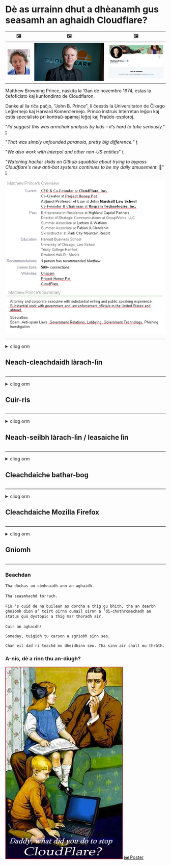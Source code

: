 # Dè as urrainn dhut a dhèanamh gus seasamh an aghaidh Cloudflare?

| 🖼 | 🖼 | 🖼 |
| --- | --- | --- |
| ![](../image/matthew_prince_teen.jpg) | ![](../image/matthew_prince.jpg) | ![](../image/blockedbymatthewprince.jpg) |


Matthew Browning Prince, naskita la 13an de novembro 1974, estas la ĉefoficisto kaj kunfondinto de Cloudflaron.

Danke al lia riĉa paĉjo, "John B. Prince", li ĉeestis la Universitaton de Ĉikago Leĝlernejo kaj Harvard Komerclernejo.
Princo instruis Interretan leĝon kaj estis specialisto pri kontraŭ-spamaj leĝoj kaj Fraŭdo-esploroj.


"*I’d suggest this was armchair analysis by kids – it’s hard to take seriously.*" [t](https://www.theguardian.com/technology/2015/nov/19/cloudflare-accused-by-anonymous-helping-isis)

"*That was simply unfounded paranoia, pretty big difference.*"  [t](https://twitter.com/xxdesmus/status/992757936123359233)

"*We also work with Interpol and other non-US entities*" [t](https://twitter.com/eastdakota/status/1203028504184360960)

"*Watching hacker skids on Github squabble about trying to bypass Cloudflare's new anti-bot systems continues to be my daily amusement.* 🍿" [t](https://twitter.com/eastdakota/status/1273277839102656515)


![](../image/whoismp.jpg)

---


<details>
<summary>cliog orm

## Neach-cleachdaidh làrach-lìn
</summary>


- Ma tha an làrach-lìn as toil leat a ’cleachdadh Cloudflare, innis dhaibh gun a bhith a’ cleachdadh Cloudflare.
  - Chan eil whining air na meadhanan sòisealta leithid Facebook, Reddit, Twitter no Mastodon a ’dèanamh eadar-dhealachadh sam bith. [Tha gnìomhan nas àirde na hashtags.](https://twitter.com/phyzonloop/status/1274132092490862594)
  - Feuch ri fios a chuir gu sealbhadair na làraich-lìn ma tha thu airson thu fhèin a dhèanamh feumail.

[Thuirt Cloudflare](https://github.com/Eloston/ungoogled-chromium/issues/783):
```
Tha sinn a ’moladh gun ruig thu a-mach chun luchd-rianachd airson na seirbheisean no na làraich sònraichte a tha thu an sàs leis agus an t-eòlas agad a cho-roinn.
```

[Mura h-iarr thu e, cha bhi fios aig sealbhadair làrach-lìn air an duilgheadas seo a-riamh.](../PEOPLE.md)

![](../image/liberapay.jpg)

[Eisimpleir soirbheachail](https://counterpartytalk.org/t/turn-off-cloudflare-on-counterparty-co-plz/164/5).<br>
Tha duilgheadas agad? [Tog do ghuth a-nis.](https://github.com/maraoz/maraoz.github.io/issues/1) Eisimpleir gu h-ìosal.

```
Tha thu dìreach a ’cuideachadh caisgireachd corporra agus mòr-sgrùdadh.
http://crimeflare.eu.org
```

```
Tha an duilleag-lìn agad ann an gàrradh balla prìobhaideach CloudFlare, a tha a ’ana-cleachdadh prìobhaideachd.
http://crimeflare.eu.org
```

- Gabh beagan ùine gus poileasaidh prìobhaideachd làrach-lìn a leughadh.
  - ma tha an làrach-lìn air cùl Cloudflare no ma tha an làrach-lìn a ’cleachdadh seirbheisean ceangailte ri Cloudflare.

Feumaidh e mìneachadh dè a th ’anns an“ Cloudflare ”, agus cead iarraidh gus an dàta agad a cho-roinn le Cloudflare. Mura dèanar sin thig briseadh earbsa agus bu chòir an làrach-lìn sin a sheachnadh.

[Tha eisimpleir poileasaidh prìobhaideachd iomchaidh an seo](https://archive.is/bDlTz) ("Subprocessors" > "Entity Name")

```
Tha mi air do phoileasaidh prìobhaideachd a leughadh agus chan urrainn dhomh am facal Cloudflare a lorg.
Bidh mi a ’diùltadh dàta a roinn leat ma chumas tu a’ biathadh an dàta agam gu Cloudflare.
http://crimeflare.eu.org
```

Seo eisimpleir de phoileasaidh prìobhaideachd aig nach eil am facal Cloudflare.
[Liberland Jobs](https://archive.is/daKIr) [privacy policy](https://docsend.com/view/feiwyte):

![](../image/cfwontobey.jpg)

Tha am poileasaidh prìobhaideachd aca fhèin aig Cloudflare.
[Tha Cloudflare dèidheil air daoine doxxing.](https://www.reddit.com/r/GamerGhazi/comments/2s64fe/be_wary_reporting_to_cloudflare/)

Seo deagh eisimpleir airson foirm soidhnidh làrach-lìn.
AFAIK, làrach-lìn neoni dèan seo. Am bi earbsa agad annta?

```
Le bhith a ’briogadh“ Clàraich airson XYZ ”, tha thu ag aontachadh ris na cumhachan seirbheis agus aithris prìobhaideachd againn.
Tha thu cuideachd ag aontachadh an dàta agad a cho-roinn le Cloudflare agus cuideachd ag aontachadh ri aithris prìobhaideachd cloudflare.
Ma leigeas Cloudflare am fiosrachadh agad a-mach no nach leig e leat ceangal ris na frithealaichean againn, chan e sinne a bu choireach. [*]

[ Cuir d'ainm ris ] [ Chan eil mi ag aontachadh ]
```
[*] [PEOPLE.md](../PEOPLE.md)


- Feuch gun a bhith a ’cleachdadh an t-seirbheis aca. Cuimhnich gu bheil Cloudflare a ’cumail sùil ort.
  - ["I'm in your TLS, sniffin' your passworz"](../image/iminurtls.jpg)

- Lorg làrach-lìn eile. Tha roghainnean eile agus cothroman air an eadar-lìn!

- Thoir air do charaidean Tor a chleachdadh gach latha.
  - Bu chòir gun urra a bhith mar inbhe an eadar-lìn fhosgailte!
  - [Thoir fa-near nach eil am pròiseact Tor a ’còrdadh ris a’ phròiseact seo.](../HISTORY.md)

</details>

------

<details>
<summary>cliog orm

## Cuir-ris
</summary>

- Mas e do bhrobhsair Firefox, Tor Browser, no Ungoogled Chromium cleachd aon de na tuilleadan sin gu h-ìosal.
  - Ma tha thu airson tuilleadan ùr eile a chur ris faighnich mu dheidhinn an toiseach.


| Ainm | Leasaiche | Taic | Can Bloc | An urrainn fios a chuir | Chrome |
| -------- | -------- | -------- | -------- | -------- | -------- |
| [Bloku Cloudflaron MITM-Atakon](../subfiles/addon/bcma.md) | #Addon | [ ? ](http://crimeflare.eu.org/) | **Tha**     | **Tha**     |  **Tha** |
| [Ĉu ligoj estas vundeblaj al MITM-atako?](../subfiles/addon/ismm.md) | #Addon | [ ? ](http://crimeflare.eu.org/) | Chan eil     | **Tha**     |  **Tha** |
| [Ĉu ĉi tiuj ligoj blokos Tor-uzanton?](../subfiles/addon/isat.md) | #Addon | [ ? ](http://crimeflare.eu.org/) | Chan eil     | **Tha**     |  **Tha** |
| [Block Cloudflare MITM Attack](https://trac.torproject.org/projects/tor/attachment/ticket/24351/block_cloudflare_mitm_attack-1.0.14.1-an%2Bfx.xpi)<br>[**DELETED BY TOR PROJECT**](../HISTORY.md) | nullius | [ ? ](../tool/block_cloudflare_mitm_fx), [Link](http://crimeflare.eu.org/) | **Tha**     | **Tha**     |  Chan eil |
| [TPRB](http://sw.nnpaefp7pkadbxxkhz2agtbv2a4g5sgo2fbmv3i7czaua354334uqqad.onion/) | Sw | [ ? ](http://sw.nnpaefp7pkadbxxkhz2agtbv2a4g5sgo2fbmv3i7czaua354334uqqad.onion/) | **Tha**     | **Tha**     |  Chan eil |
| [Detect Cloudflare](https://addons.mozilla.org/en-US/firefox/addon/detect-cloudflare/) | Frank Otto | [ ? ](https://github.com/traktofon/cf-detect) | Chan eil     | **Tha**     |  Chan eil |
| [True Sight](https://addons.mozilla.org/en-US/firefox/addon/detect-cloudflare-plus/) | claustromaniac | [ ? ](https://github.com/claustromaniac/detect-cloudflare-plus) | Chan eil     | **Tha**     |  Chan eil |
| [Which Cloudflare datacenter am I visiting?](https://addons.mozilla.org/en-US/firefox/addon/cf-pop/) | 依云 | [ ? ](https://github.com/lilydjwg/cf-pop) | Chan eil     | **Tha**     |  Chan eil |
| [My Privacy DNS - Link Details](https://mypdns.org/infrastructure/mypdns-reporter/-/blob/master/client/addon.md#mypdns-link-details) | My Privacy DNS | [ ? ](https://mypdns.org/MypDNS/support/-/issues) | Ingen     | **Ja**     |  Ingen |


- Faodaidh "Decentraleyes" stad a chuir air ceangal ri "CDNJS (Cloudflare)".
  - Bidh e a ’cur casg air mòran iarrtasan bho bhith a’ ruighinn lìonraidhean, agus a ’frithealadh faidhlichean ionadail gus làraich a chumail bho bhith a’ briseadh.
  - Fhreagair an leasaiche: "[very concerning indeed](https://github.com/Synzvato/decentraleyes/issues/236#issuecomment-352049501)", "[widespread usage severely centralizes the web](https://github.com/Synzvato/decentraleyes/issues/251#issuecomment-366752049)"

- [Faodaidh tu cuideachd teisteanas Cloudflare a thoirt air falbh no earbsa a thoirt bhon Ùghdarras Teisteanas agad (CA).](https://www.ssl.com/how-to/remove-root-certificate-firefox/)

</details>

------

<details>
<summary>cliog orm

## Neach-seilbh làrach-lìn / leasaiche lìn
</summary>


![](../image/word_cloudflarefree.jpg)

- Na cleachd fuasgladh Cloudflare, Ùine.
  - Faodaidh tu a dhèanamh nas fheàrr na sin, ceart? [Seo mar a bheir thu air falbh fo-sgrìobhaidhean, planaichean, raointean no cunntasan Cloudflare.](https://support.cloudflare.com/hc/en-us/articles/200167776-Removing-subscriptions-plans-domains-or-accounts)

| 🖼 | 🖼 |
| --- | --- |
| ![](../image/htmlalertcloudflare.jpg) | ![](../image/htmlalertcloudflare2.jpg) |

- Ag iarraidh barrachd luchd-ceannach? Tha fios agad dè a nì thu. Tha sanas "os cionn na loidhne".
  - [Halo, sgrìobh thu “Tha sinn a’ toirt aire mhòr do dhìomhaireachd ”ach fhuair mi“ Error 403 Forbidden Anonymous Proxy Not Allowed ”.](https://it.slashdot.org/story/19/02/19/0033255/stop-saying-we-take-your-privacy-and-security-seriously) Carson a tha thu a ’bacadh Tor Or VPN? Agus carson a tha thu a ’cur bacadh air puist-d sealach?

![](../image/anonexist.jpg)

- Le bhith a ’cleachdadh Cloudflare meudaichidh e cothroman brisidh. Chan urrainn do luchd-tadhail faighinn chun làrach-lìn agad ma tha an frithealaiche agad sìos no ma tha Cloudflare shìos.
  - [An robh thu dha-rìribh a ’smaoineachadh nach deach Cloudflare sìos a-riamh?](https://www.ibtimes.com/cloudflare-down-not-working-sites-producing-504-gateway-timeout-errors-2618008) [Another](https://twitter.com/Jedduff/status/1097875615997399040) [sample](https://twitter.com/search?f=tweets&vertical=default&q=Cloudflare%20is%20having%20problems). [Need more](../PEOPLE.md)?

![](../image/cloudflareinternalerror.jpg)

- Le bhith a ’cleachdadh Cloudflare gus an“ seirbheis API ”agad,“ frithealaiche ùrachadh bathar-bog ”no“ RSS feed ”a mhilleadh, nì e cron air an neach-ceannach agad. Chuir neach-ceannach fios thugad agus thuirt e “Chan urrainn dhomh an API agad a chleachdadh tuilleadh”, agus chan eil dad a dh ’fhios agad dè a tha a’ dol. Faodaidh Cloudflare bacadh a chuir air do neach-ceannach gu sàmhach. A bheil thu a ’smaoineachadh gu bheil e ceart gu leòr?
  - Tha mòran de sheirbheis cleachdaiche leughadair RSS agus leughadair RSS air-loidhne. Carson a tha thu a ’foillseachadh RSS feed mura h-eil thu a’ leigeil le daoine ballrachd a ghabhail?

![](../image/rssfeedovercf.jpg)

- A bheil feum agad air teisteanas HTTPS? Cleachd "Let's Encrypt" no dìreach ceannaich e bho chompanaidh CA.

- A bheil feum agad air frithealaiche DNS? Nach urrainn dhut an frithealaiche agad fhèin a stèidheachadh? Dè mun deidhinn: [Hurricane Electric Free DNS](https://dns.he.net/), [Dyn.com](https://dyn.com/dns/), [1984 Hosting](https://www.1984hosting.com/), [Afraid.Org (Sguab às do chunntas ma chleachdas tu TOR)](https://freedns.afraid.org/)
  - [Alternativoj al DNS](../subfiles/alternative/domaindns.md)

- A 'coimhead airson seirbheis aoigheachd? An-asgaidh a-mhàin? Dè mun deidhinn: [Onion Service](http://vww6ybal4bd7szmgncyruucpgfkqahzddi37ktceo3ah7ngmcopnpyyd.onion/en/security/network-security/tor/onionservices-best-practices), [Free Web Hosting Area](https://freewha.com/), [Autistici/Inventati Web Site Hosting](https://www.autinv5q6en4gpf4.onion/services/website), [Github Pages](https://pages.github.com/), [Surge](https://surge.sh/)
  - [Roghainnean eile an àite Cloudflare](../subfiles/alternative/cloudflare.md)

- A bheil thu a ’cleachdadh“ cloudflare-ipfs.com ”? [A bheil fios agad gu bheil Cloudflare IPFS dona?](../PEOPLE.md)

- Stàlaich Balla-teine ​​Iarrtas Lìn leithid OWASP agus Fail2Ban air an fhrithealaiche agad agus cuir air dòigh e gu ceart.
  - Chan e fuasgladh a th ’ann am Blocking Tor. Na cuir peanas air a h-uile duine dìreach airson droch chleachdaichean beaga.

- Ath-stiùirich no cuir casg air luchd-cleachdaidh "Cloudflare Warp" bho bhith a ’faighinn chun làrach-lìn agad. Agus thoir seachad adhbhar mas urrainn dhut.

> Liosta IP: "[Na raointean IP gnàthach aig Cloudflare](cloudflare_inc/)"

> A: Dìreach cuir bacadh orra

```
server {
...
deny 173.245.48.0/20;
deny 103.21.244.0/22;
deny 103.22.200.0/22;
deny 103.31.4.0/22;
deny 141.101.64.0/18;
deny 108.162.192.0/18;
deny 190.93.240.0/20;
deny 188.114.96.0/20;
deny 197.234.240.0/22;
deny 198.41.128.0/17;
deny 162.158.0.0/15;
deny 104.16.0.0/12;
deny 172.64.0.0/13;
deny 131.0.72.0/22;
deny 2400:cb00::/32;
deny 2606:4700::/32;
deny 2803:f800::/32;
deny 2405:b500::/32;
deny 2405:8100::/32;
deny 2a06:98c0::/29;
deny 2c0f:f248::/32;
...
}
```

> B: Dèan ath-stiùireadh gu duilleag rabhaidh

```
http {
...
geo $iscf {
default 0;
173.245.48.0/20 1;
103.21.244.0/22 1;
103.22.200.0/22 1;
103.31.4.0/22 1;
141.101.64.0/18 1;
108.162.192.0/18 1;
190.93.240.0/20 1;
188.114.96.0/20 1;
197.234.240.0/22 1;
198.41.128.0/17 1;
162.158.0.0/15 1;
104.16.0.0/12 1;
172.64.0.0/13 1;
131.0.72.0/22 1;
2400:cb00::/32 1;
2606:4700::/32 1;
2803:f800::/32 1;
2405:b500::/32 1;
2405:8100::/32 1;
2a06:98c0::/29 1;
2c0f:f248::/32 1;
}
...
}

server {
...
if ($iscf) {rewrite ^ https://example.com/cfwsorry.php;}
...
}

<?php
header('HTTP/1.1 406 Not Acceptable');
echo <<<CLOUDFLARED
Thank you for visiting ourwebsite.com!<br />
We are sorry, but we can't serve you because your connection is being intercepted by Cloudflare.<br />
Please read http://crimeflare.eu.org for more information.<br />
CLOUDFLARED;
die();
```

- Stèidhich Tor Onion Service no I2P insite ma tha thu a ’creidsinn ann an saorsa agus a’ cur fàilte air luchd-cleachdaidh gun urra.

- Iarr comhairle bho ghnìomhaichean làraich-lìn dùbailte Clearnet / Tor eile agus dèan caraidean gun urra!

</details>

------

<details>
<summary>cliog orm

## Cleachdaiche bathar-bog
</summary>


- Tha Discord a ’cleachdadh CloudFlare. Roghainnean eile? Tha sinn a ’moladh [**Briar** (Android)](https://f-droid.org/en/packages/org.briarproject.briar.android/), [Ricochet (PC)](https://ricochet.im/), [Tox + Tor (Android/PC)](https://tox.chat/download.html)
  - Tha Briar a ’toirt a-steach deamhan Tor gus nach fheum thu Orbot a stàladh.
  - Chuir luchd-leasachaidh Qwtch, Open Privacy, às do phròiseact stop_cloudflare bhon t-seirbheis git aca gun rabhadh.

- Ma chleachdas tu Debian GNU / Linux, no fo-stuth sam bith, fo-sgrìobhadh: [bug #831835](https://bugs.debian.org/cgi-bin/bugreport.cgi?bug=831835). Agus mas urrainn dhut, cuidich le bhith a ’dearbhadh a’ phìos, agus cuidich leis an neach-gleidhidh a thighinn chun cho-dhùnadh ceart a thaobh am bu chòir gabhail ris.

- Molaibh na brobhsairean sin an-còmhnaidh.

| Ainm | Leasaiche | Taic | Thoir beachd |
| -------- | -------- | -------- | -------- |
| [Ungoogled-Chromium](https://ungoogled-software.github.io/ungoogled-chromium-binaries/) | Eloston | [ ? ](https://github.com/Eloston/ungoogled-chromium) | PC (Win, Mac, Linux)  _!Tor_ |
| [Bromite](https://www.bromite.org/fdroid) | Bromite | [ ? ](https://github.com/bromite/bromite/issues) | Android  _!Tor_ |
| [Tor Browser](https://www.torproject.org/download/) | Tor Project | [ ? ](https://support.torproject.org/) | PC (Win, Mac, Linux)  _Tor_|
| [Tor Browser Android](https://www.torproject.org/download/) | Tor Project | [ ? ](https://support.torproject.org/) | Android  _Tor_|
| [Onion Browser](https://itunes.apple.com/us/app/onion-browser/id519296448?mt=8) | Mike Tigas | [ ? ](https://github.com/OnionBrowser/OnionBrowser/issues) | Apple iOS  _Tor_|
| [GNU/Icecat](https://www.gnu.org/software/gnuzilla/) | GNU | [ ? ](https://www.gnu.org/software/gnuzilla/) | PC (Linux) |
| [IceCatMobile](https://f-droid.org/en/packages/org.gnu.icecat/) | GNU | [ ? ](https://lists.gnu.org/mailman/listinfo/bug-gnuzilla) | Android |
| [Iridium Browser](https://iridiumbrowser.de/about/) | Iridium | [ ? ](https://github.com/iridium-browser/iridium-browser/) | PC (Win, Mac, Linux, OpenBSD) |


Tha prìobhaideachd bathar-bog eile neo-iomlan. Chan eil seo a ’ciallachadh gu bheil brabhsair Tor“ foirfe ”.
Chan eil 100% tèarainte no 100% prìobhaideach air an eadar-lìn agus teicneòlas.

- Nach eil thu airson Tor a chleachdadh? Faodaidh tu brabhsair sam bith a chleachdadh le deamhan Tor.
  - [Thoir fa-near nach eil seo a ’còrdadh ri pròiseact Tor.](https://support.torproject.org/tbb/tbb-9/) Cleachd Tor Browser ma tha e comasach dhut sin a dhèanamh.
- [Mar a chleachdas tu Chromium le Tor](../subfiles/chromium_tor.md)


Bruidhnidh sinn mu phrìobhaideachd bathar-bog eile.

- [Ma tha thu dha-rìribh feumach air Firefox a chleachdadh, tagh "Firefox ESR".](https://www.mozilla.org/en-US/firefox/organizations/)
  - [Firefox - Freiceadan Spyware](https://spyware.neocities.org/articles/firefox.html)
  - [Tha Firefox a ’diùltadh cainnt an-asgaidh, a’ toirmeasg cainnt an-asgaidh](https://web.archive.org/web/20200423010026/https://reclaimthenet.org/firefox-rejects-free-speech-bans-free-speech-commenting-plugin-dissenter-from-its-extensions-gallery/)
  - ["100+ downvotes. Tha e coltach ri bhith ag iarraidh air companaidh bathar-bog cumail ris ... tha bathar-bog dìreach cus na làithean seo."](https://old.reddit.com/r/firefox/comments/gutdiw/weve_got_work_to_do_the_mozilla_blog/fslbbb6/)
  - [Uh, carson a tha Firefox a ’sealltainn ceanglaichean urrasach dhomh anns a’ bhàr URL agam?](https://www.reddit.com/r/firefox/comments/jybx2w/uh_why_is_firefox_showing_me_sponsored_links_in/)
  - [Mozilla - Diabhal incarnate](https://digdeeper.neocities.org/ghost/mozilla.html)

- [Cuimhnich, tha Mozilla a ’cleachdadh seirbheis Cloudflare.](https://www.robtex.com/dns-lookup/www.mozilla.org) [Tha iad cuideachd a ’cleachdadh seirbheis DNS Cloudflare air an toradh aca.](https://www.theregister.co.uk/2018/03/21/mozilla_testing_dns_encryption/)

- [Dhiùlt Mozilla an tiogaid seo gu h-oifigeil.](https://bugzilla.mozilla.org/show_bug.cgi?id=1426618)

- [Is e fealla-dhà a th ’ann am Firefox Focus.](https://github.com/mozilla-mobile/focus-android/issues/1743) [Gheall iad telemetry a chuir dheth ach dh ’atharraich iad e.](https://github.com/mozilla-mobile/focus-android/issues/4210)

- [Is toil le leasaiche PaleMoon / Basilisk Cloudflare.](https://github.com/mozilla-mobile/focus-android/issues/1743#issuecomment-345993097)
  - [Bha frithealaiche tasglann Pale Moon a ’slaodadh agus a’ sgaoileadh malware airson 18 mìosan](https://www.reddit.com/r/privacytoolsIO/comments/cc808y/pale_moons_archive_server_hacked_and_spread/)
  - Tha gràin aige cuideachd air luchd-cleachdaidh Tor - "[Leig leis a bhith nàimhdeil a dh ’ionnsaigh Tor. Tha mi a ’smaoineachadh gum bu chòir a’ mhòr-chuid de làraich a bhith nàimhdeil a dh ’ionnsaigh Tor a’ beachdachadh air a ’chùis ana-cleachdadh fìor àrd.](https://github.com/yacy/yacy_search_server/issues/314#issuecomment-565932097)"

- [Tha fìor dhuilgheadas "fònaichean dachaigh" aig Waterfox](https://spyware.neocities.org/articles/waterfox.html)

- [Tha Google Chrome na spyware.](https://www.gnu.org/proprietary/malware-google.en.html)
  - [Tha Google a ’toirt cunntas air do ghnìomhachd.](https://spyware.neocities.org/articles/chrome.html)

- [Bidh SRWare Iron a ’dèanamh cus fònaichean ceangal dachaigh.](https://spyware.neocities.org/articles/iron.html) Bidh e cuideachd a ’ceangal ri raointean google.

- [Lorgairean brathaidh Brave Brabhsair Facebook / Twitter.](https://www.bleepingcomputer.com/news/security/facebook-twitter-trackers-whitelisted-by-brave-browser/)
  - [Seo barrachd chùisean.](https://spyware.neocities.org/articles/brave.html)
  - [ID ceangailte binance](https://twitter.com/cryptonator1337/status/1269594587716374528)

- [Leigidh Microsoft Edge le Facebook còd Flash a ruith air cùl taic luchd-cleachdaidh.](https://www.zdnet.com/article/microsoft-edge-lets-facebook-run-flash-code-behind-users-backs/)

- [Chan eil Vivaldi a ’toirt urram do dhìomhaireachd.](https://spyware.neocities.org/articles/vivaldi.html)

- [Ìre spyware Opera: Air leth àrd](https://spyware.neocities.org/articles/opera.html)

- Apple iOS: [Cha bu chòir dhut a bhith a ’cleachdadh iOS idir, gu h-àraidh air sgàth gur e malware a th’ ann.](https://www.gnu.org/proprietary/malware-apple.html)

Mar sin tha sinn a ’moladh gu h-àrd clàr a-mhàin. Chan eil dad eile.

</details>

------

<details>
<summary>cliog orm

## Cleachdaiche Mozilla Firefox
</summary>


- Cuiridh "Firefox Nightly" fiosrachadh aig ìre deasbaid gu luchd-frithealaidh Mozilla gun dòigh taghaidh.
  - [Tha luchd-frithealaidh Mozilla a ’brùthadh Cloudflare](https://www.digwebinterface.com/?hostnames=www.mozilla.org%0D%0Amozilla.cloudflare-dns.com&type=&ns=resolver&useresolver=8.8.4.4&nameservers=)

- Tha e comasach casg a chuir air Firefox gus ceangal ri luchd-frithealaidh Mozilla.
  - [Stiùireadh teamplaidean poileasaidh Mozilla](https://github.com/mozilla/policy-templates/blob/master/README.md)
  - Cumaibh cuimhne gur dòcha gun sguir an cleas seo a bhith ag obair ann an dreach nas fhaide air adhart oir is toil le Mozilla a bhith geal fhèin.
  - Cleachd balla-teine ​​agus criathrag DNS gus am bacadh gu tur.

"`/distribution/policies.json`"

>     "WebsiteFilter": {
> 		"Block": [
> 		"*://*.mozilla.com/*",
> 		"*://*.mozilla.net/*",
> 		"*://*.mozilla.org/*",
> 		"*://webcompat.com/*",
> 		"*://*.firefox.com/*",
> 		"*://*.thunderbird.net/*",
> 		"*://*.cloudflare.com/*"
> 		]
>     },


- ~~Dèan aithris air bug air rianadair mozilla, ag innse dhaibh gun a bhith a ’cleachdadh Cloudflare.~~ Bha aithisg air bug air bugzilla. Chaidh mòran dhaoine a phostadh an dragh, ach chaidh am biast fhalach leis an rianaire ann an 2018.

- Faodaidh tu DoH a dhì-cheadachadh ann am Firefox.
  - [Atharraich solaraiche DNS bunaiteach de firefox](../subfiles/change-firefox-dns.md)

![](../image/firefoxdns.jpg)

- [Ma tha thu airson DNS neo-ISP a chleachdadh, smaoinich air a bhith a ’cleachdadh seirbheis OpenNIC Tier2 DNS no gin de sheirbheisean DNS neo-Cloudflare.](https://wiki.opennic.org/start)
![](../image/opennic.jpg)
  - Cuir bacadh air Cloudflare le DNS. [Crimeflare DNS](../subfiles/service/publicdns.md)

- Faodaidh tu Tor a chleachdadh mar resolver DNS. [Mura h-eil thu nad eòlaiche Tor, faighnich ceist an seo.](https://tor.stackexchange.com/)

> **Ciamar?**
> 1. Luchdaich sìos Tor agus stàlaich e air do choimpiutair.
> 2. Cuir an loidhne seo gu faidhle "torrc".
> DNSPort 127.0.0.1:53
> 3. Ath-thòiseachadh Tor.
> 4. Suidhich frithealaiche DNS a ’choimpiutair agad gu" 127.0.0.1 ".

</details>

------

<details>
<summary>cliog orm

## Gnìomh
</summary>


- Inns dha daoine eile mun cuairt ort mu na cunnartan a tha ann an Cloudflare.

- [Cuidich gus an stòr-dàta seo a leasachadh.](http://crimeflare.eu.org)
  - An dà chuid na liostaichean, na h-argamaidean na aghaidh agus mion-fhiosrachadh.

- [Dèan sgrìobhainnean agus dèan gu math poblach far a bheil cùisean a ’dol ceàrr le Cloudflare (agus companaidhean coltach ris), a’ dèanamh cinnteach gun toir thu iomradh air an taigh-tasgaidh seo nuair a nì thu sin](http://crimeflare.eu.org) :)

- Faigh barrachd dhaoine a ’cleachdadh Tor gu bunaiteach gus am faigh iad eòlas air an lìon bho shealladh diofar phàirtean den t-saoghal.

- Tòisich buidhnean, anns na meadhanan sòisealta agus meatspace, coisrigte airson an saoghal a shaoradh bho Cloudflare.

- Far a bheil e iomchaidh, ceangail ris na buidhnean sin air an stòr seo - faodaidh seo a bhith na àite airson a bhith ag obair còmhla mar bhuidhnean.

- [Tòisich coop a bheir seachad roghainn brìoghmhor neo-chorporra an àite Cloudflare.](../subfiles/alternative/cloudflare.md)

- Leig fios thugainn mu roghainnean sam bith eile gus cuideachadh le bhith a ’toirt seachad iomadh dìon ioma-thaobhach an aghaidh Cloudflare.

- Ma tha thu nad neach-ceannach Cloudflare, suidhich na roghainnean prìobhaideachd agad, agus feitheamh riutha gus am briseadh iad.
  - [An uairsin thoir iad fo chosgaisean brisidh an aghaidh spama / prìobhaideachd.](https://twitter.com/thexpaw/status/1108424723233419264)

- Ma tha thu anns na Stàitean Aonaichte agus gur e banca no neach-cunntais an làrach-lìn sin, feuch ri cuideam laghail a thoirt fo Achd Gramm - Leach - Bliley, no Achd Ameireaganaich le Duilgheadasan agus aithris air ais dhuinn dè cho fada ‘s a gheibh thu .

- Mas e làrach riaghaltais a tha san làrach-lìn, feuch ri cuideam laghail a thoirt fon 1mh Atharrachadh air Bun-stèidh na SA.

- Ma tha thu nad shaoranach den EU, cuir fios chun làrach-lìn gus am fiosrachadh pearsanta agad a chuir fon Riaghailt Dìon Dàta Coitcheann. Ma dhiùltas iad am fiosrachadh agad a thoirt dhut, tha sin na bhriseadh air an lagh.

- Do chompanaidhean a tha ag ràdh gu bheil iad a ’tabhann seirbheis air an làrach-lìn aca feuch an aithris iad mar“ sanasachd meallta ”do bhuidhnean dìon luchd-cleachdaidh agus BBB. Tha làraichean-lìn Cloudflare air an frithealadh le luchd-frithealaidh Cloudflare.

- [Tha an ITU a ’moladh ann an co-theacsa na SA gu bheil Cloudflare a’ tòiseachadh a ’fàs mòr gu leòr gum faodadh lagh earbsa a bhith air a thoirt sìos orra.](https://www.itu.int/en/ITU-T/Workshops-and-Seminars/20181218/Documents/Geoff_Huston_Presentation.pdf)

- Tha e comasach gum faodadh an tionndadh 4 GNU GPL a bhith a ’toirt a-steach ullachadh an aghaidh a bhith a’ stòradh còd stòr air cùl seirbheis mar sin, ag iarraidh air a h-uile prògram GPLv4 agus nas fhaide air adhart gum bi co-dhiù an còd stòr ruigsinneach tro mheadhan nach dèan leth-bhreith air luchd-cleachdaidh Tor.

- [Se vi uzas Mastodon bonvolu sekvi la konton Mitigator](../subfiles/service/altlink.md).

</details>

------

### Beachdan

```
Tha dòchas an-còmhnaidh ann an aghaidh.

Tha seasmhachd torrach.

Fiù ‘s cuid de na builean as dorcha a thig gu bhith, tha an dearbh ghnìomh dìon a’ toirt oirnn cumail oirnn a ’dì-chothromachadh an status quo dystopic a thig mar thoradh air.

Cuir an aghaidh!
```

```
Someday, tuigidh tu carson a sgrìobh sinn seo.
```

```
Chan eil dad ri teachd mu dheidhinn seo. Tha sinn air chall mu thràth.
```

### A-nis, dè a rinn thu an-diugh?


![](../image/stopcf.jpg) [🖼 Poster](../image/poster/README.md)
